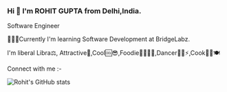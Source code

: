 ### Hi 👋 I'm  ROHIT GUPTA from Delhi,India.
Software Engineer


🎇✨✨Currently I'm learning Software Development at BridgeLabz.

 I'm liberal Libra⚖️, Attractive🧲,Cool🆒😎,Foodie🍕🍒🍌🍩,Dancer🕺🕺⚡,Cook👨‍🍳🍽️

Connect with me :-











<!--
**RohitGupta8/RohitGupta8** is a ✨ _special_ ✨ repository because its `README.md` (this file) appears on your GitHub profile.

Here are some ideas to get you started:

- 🔭 I’m currently working on ...
- 🌱 I’m currently learning ...
- 👯 I’m looking to collaborate on ...
- 🤔 I’m looking for help with ...
- 💬 Ask me about ...
- 📫 How to reach me: ...
- 😄 Pronouns: ...
- ⚡ Fun fact: ...
-->
![Rohit's GitHub stats](https://github-readme-stats.vercel.app/api?username=RohitGupta8&show_icons=true&theme=radical)
